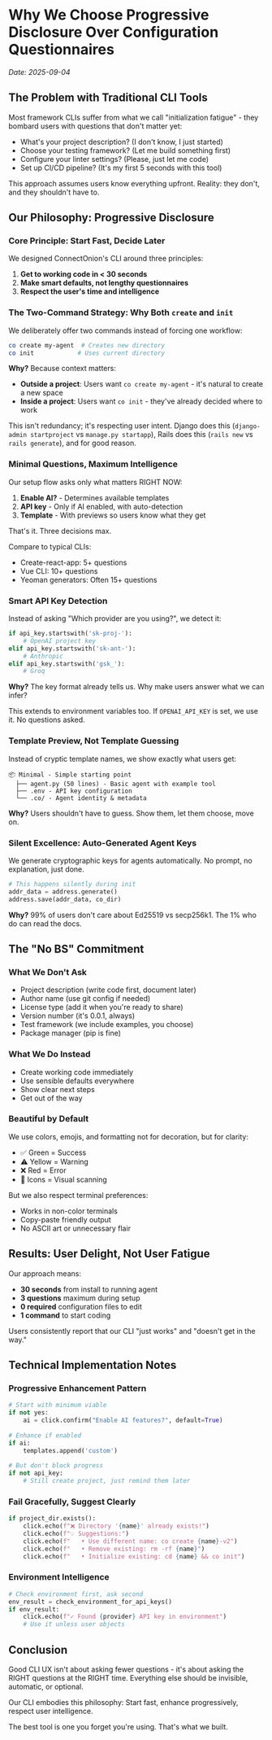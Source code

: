 # Why We Choose Progressive Disclosure Over Configuration Questionnaires

*Date: 2025-09-04*

## The Problem with Traditional CLI Tools

Most framework CLIs suffer from what we call "initialization fatigue" - they bombard users with questions that don't matter yet:
- What's your project description? (I don't know, I just started)
- Choose your testing framework? (Let me build something first)
- Configure your linter settings? (Please, just let me code)
- Set up CI/CD pipeline? (It's my first 5 seconds with this tool)

This approach assumes users know everything upfront. Reality: they don't, and they shouldn't have to.

## Our Philosophy: Progressive Disclosure

### Core Principle: Start Fast, Decide Later

We designed ConnectOnion's CLI around three principles:
1. **Get to working code in < 30 seconds**
2. **Make smart defaults, not lengthy questionnaires**
3. **Respect the user's time and intelligence**

### The Two-Command Strategy: Why Both `create` and `init`

We deliberately offer two commands instead of forcing one workflow:

```bash
co create my-agent  # Creates new directory 
co init            # Uses current directory
```

**Why?** Because context matters:
- **Outside a project**: Users want `co create my-agent` - it's natural to create a new space
- **Inside a project**: Users want `co init` - they've already decided where to work

This isn't redundancy; it's respecting user intent. Django does this (`django-admin startproject` vs `manage.py startapp`), Rails does this (`rails new` vs `rails generate`), and for good reason.

### Minimal Questions, Maximum Intelligence

Our setup flow asks only what matters RIGHT NOW:
1. **Enable AI?** - Determines available templates
2. **API key** - Only if AI enabled, with auto-detection
3. **Template** - With previews so users know what they get

That's it. Three decisions max.

Compare to typical CLIs:
- Create-react-app: 5+ questions
- Vue CLI: 10+ questions  
- Yeoman generators: Often 15+ questions

### Smart API Key Detection

Instead of asking "Which provider are you using?", we detect it:

```python
if api_key.startswith('sk-proj-'):
    # OpenAI project key
elif api_key.startswith('sk-ant-'):
    # Anthropic  
elif api_key.startswith('gsk_'):
    # Groq
```

**Why?** The key format already tells us. Why make users answer what we can infer?

This extends to environment variables too. If `OPENAI_API_KEY` is set, we use it. No questions asked.

### Template Preview, Not Template Guessing

Instead of cryptic template names, we show exactly what users get:

```
📦 Minimal - Simple starting point
  ├── agent.py (50 lines) - Basic agent with example tool
  ├── .env - API key configuration
  └── .co/ - Agent identity & metadata
```

**Why?** Users shouldn't have to guess. Show them, let them choose, move on.

### Silent Excellence: Auto-Generated Agent Keys

We generate cryptographic keys for agents automatically. No prompt, no explanation, just done.

```python
# This happens silently during init
addr_data = address.generate()
address.save(addr_data, co_dir)
```

**Why?** 99% of users don't care about Ed25519 vs secp256k1. The 1% who do can read the docs.

## The "No BS" Commitment

### What We Don't Ask
- Project description (write code first, document later)
- Author name (use git config if needed)
- License type (add it when you're ready to share)
- Version number (it's 0.0.1, always)
- Test framework (we include examples, you choose)
- Package manager (pip is fine)

### What We Do Instead
- Create working code immediately
- Use sensible defaults everywhere
- Show clear next steps
- Get out of the way

### Beautiful by Default

We use colors, emojis, and formatting not for decoration, but for clarity:
- ✅ Green = Success
- ⚠️ Yellow = Warning  
- ❌ Red = Error
- 📁 Icons = Visual scanning

But we also respect terminal preferences:
- Works in non-color terminals
- Copy-paste friendly output
- No ASCII art or unnecessary flair

## Results: User Delight, Not User Fatigue

Our approach means:
- **30 seconds** from install to running agent
- **3 questions** maximum during setup
- **0 required** configuration files to edit
- **1 command** to start coding

Users consistently report that our CLI "just works" and "doesn't get in the way."

## Technical Implementation Notes

### Progressive Enhancement Pattern
```python
# Start with minimum viable
if not yes:
    ai = click.confirm("Enable AI features?", default=True)
    
# Enhance if enabled
if ai:
    templates.append('custom')
    
# But don't block progress
if not api_key:
    # Still create project, just remind them later
```

### Fail Gracefully, Suggest Clearly
```python
if project_dir.exists():
    click.echo(f"❌ Directory '{name}' already exists!")
    click.echo(f"💡 Suggestions:")
    click.echo(f"   • Use different name: co create {name}-v2")
    click.echo(f"   • Remove existing: rm -rf {name}")
    click.echo(f"   • Initialize existing: cd {name} && co init")
```

### Environment Intelligence
```python
# Check environment first, ask second
env_result = check_environment_for_api_keys()
if env_result:
    click.echo(f"✓ Found {provider} API key in environment")
    # Use it unless user objects
```

## Conclusion

Good CLI UX isn't about asking fewer questions - it's about asking the RIGHT questions at the RIGHT time. Everything else should be invisible, automatic, or optional.

Our CLI embodies this philosophy: Start fast, enhance progressively, respect user intelligence.

The best tool is one you forget you're using. That's what we built.